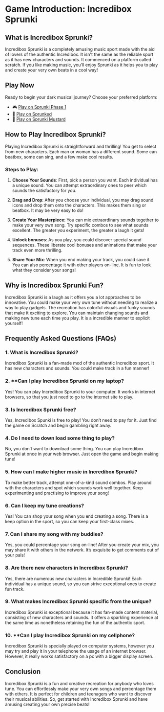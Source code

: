  # Game Introduction: Incredibox Sprunki

## What is Incredibox Sprunki?

Incredibox Sprunki is a completely amusing music sport made with the aid of lovers of the authentic Incredibox. It isn't the same as the reliable sport as it has new characters and sounds. It commenced on a platform called scratch. If you like making music, you'll enjoy Sprunki as it helps you to play and create your very own beats in a cool way!


## Play Now
Ready to begin your dark musical journey? Choose your preferred platform:
- 🎮 [Play on Sprunki Phase 1](https://sprunkiphase1.online/)
- 🎵 [Play on Sprunked](https://sprunkedgame.online/)
- 🎹 [Play on Sprunki Mustard](https://sprunkigame.online/)



## How to Play Incredibox Sprunki?

Playing Incredibox Sprunki is straightforward and thrilling! You get to select from new characters. Each man or woman has a different sound. Some can beatbox, some can sing, and a few make cool results.

### Steps to Play:

1. **Choose Your Sounds**: First, pick a person you want. Each individual has a unique sound. You can attempt extraordinary ones to peer which sounds the satisfactory for you.

2. **Drag and Drop**: After you choose your individual, you may drag sound icons and drop them onto the characters. This makes them sing or beatbox. It may be very easy to do!

3. **Create Your Masterpiece**: You can mix extraordinary sounds together to make your very own song. Try specific combos to see what sounds excellent. The greater you experiment, the greater a laugh it gets!

4. **Unlock bonuses**: As you play, you could discover special sound sequences. These liberate cool bonuses and animations that make your track even more thrilling.

5. **Share Your Mix**: When you end making your track, you could save it. You can also percentage it with other players on-line. It is fun to look what they consider your songs!

## Why is Incredibox Sprunki Fun?

Incredibox Sprunki is a laugh as it offers you a lot approaches to be innovative. You could make your very own tune without needing to realize a way to play gadgets. The recreation has colorful visuals and funky sounds that make it exciting to explore. You can maintain changing sounds and making new tune each time you play. It is a incredible manner to explicit yourself!

## Frequently Asked Questions (FAQs)

### 1. **What is Incredibox Sprunki?**

Incredibox Sprunki is a fan-made mod of the authentic Incredibox sport. It has new characters and sounds. You could make track in a fun manner!

### 2. **Can I play Incredibox Sprunki on my laptop?

Yes! You can play Incredibox Sprunki to your computer. It works in internet browsers, so that you just need to go to the internet site to play.

### 3. Is Incredibox Sprunki free?

Yes, Incredibox Spunki is free to play! You don’t need to pay for it. Just find the game on Scratch and begin gambling right away.

### 4. Do I need to down load some thing to play?

No, you don’t want to download some thing. You can play Incredibox Sprunki at once in your web browser. Just open the game and begin making tune!

### 5. **How can I make higher music in Incredibox Sprunki?**

To make better track, attempt one-of-a-kind sound combos. Play around with the characters and spot which sounds work well together. Keep experimenting and practising to improve your song!

### 6. **Can I keep my tune creations?**

Yes! You can shop your song when you end creating a song. There is a keep option in the sport, so you can keep your first-class mixes.

### 7. **Can I share my song with my buddies?**

Yes, you could percentage your song on-line! After you create your mix, you may share it with others in the network. It’s exquisite to get comments out of your pals!

### 8. Are there new characters in Incredibox Sprunki?

Yes, there are numerous new characters in Incredible Sprunki! Each individual has a unique sound, so you can strive exceptional ones to create fun track.

### 9. **What makes Incredibox Sprunki specific from the unique?**

Incredibox Sprunki is exceptional because it has fan-made content material, consisting of new characters and sounds. It offers a sparkling experience at the same time as nonetheless retaining the fun of the authentic sport.

### 10. **Can I play Incredibox Sprunki on my cellphone?

Incredibox Sprunki is specially played on computer systems, however you may try and play it in your telephone the usage of an internet browser. However, it really works satisfactory on a pc with a bigger display screen.

## Conclusion

Incredibox Sprunki is a fun and creative recreation for anybody who loves tune. You can effortlessly make your very own songs and percentage them with others. It is perfect for children and teenagers who want to discover their musical abilities. So, get started with Incredibox Sprunki and have amusing creating your own precise beats!

